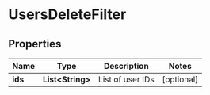 
# UsersDeleteFilter

## Properties
Name | Type | Description | Notes
------------ | ------------- | ------------- | -------------
**ids** | **List&lt;String&gt;** | List of user IDs |  [optional]



